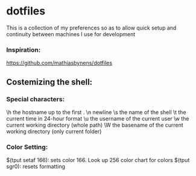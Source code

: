 # dotfiles

This is a collection of my preferences so as to allow quick setup and continuity between machines I use for development

### Inspiration:
https://github.com/mathiasbynens/dotfiles


## Costemizing the shell:
### Special characters:
\h	the hostname up to the first .
\n	newline
\s	the name of the shell
\t	the current time in 24-hour format
\u	the username of the current user
\w	the current working directory (whole path)
\W	the basename of the current working directory (only current folder)

### Color Setting:
$(tput setaf 166): sets color 166. Look up 256 color chart for colors
$(tput sgr0): resets formatting